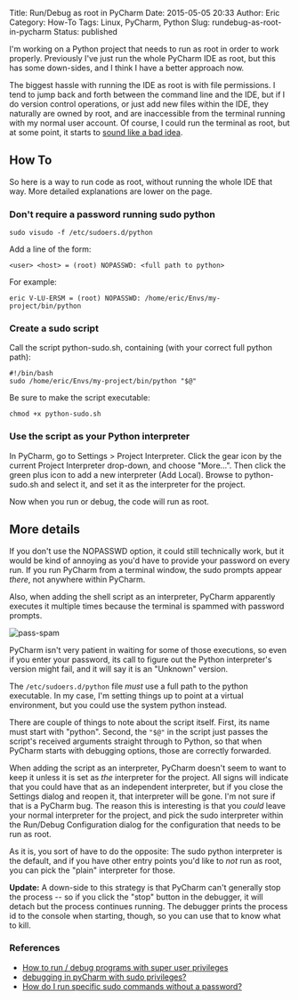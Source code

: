 Title: Run/Debug as root in PyCharm
Date: 2015-05-05 20:33
Author: Eric
Category: How-To
Tags: Linux, PyCharm, Python
Slug: rundebug-as-root-in-pycharm
Status: published

I'm working on a Python project that needs to run as root in order to
work properly. Previously I've just run the whole PyCharm IDE as root,
but this has some down-sides, and I think I have a better approach now.

<!--more-->

The biggest hassle with running the IDE as root is with file
permissions. I tend to jump back and forth between the command line and
the IDE, but if I do version control operations, or just add new files
within the IDE, they naturally are owned by root, and are inaccessible
from the terminal running with my normal user account. Of course, I
could run the terminal as root, but at some point, it starts to [sound
like a bad
idea](http://unix.stackexchange.com/questions/1052/concern-about-logging-in-as-root-overrated).

How To
------

So here is a way to run code as root, without running the whole IDE that
way. More detailed explanations are lower on the page.

### Don't require a password running sudo python

    sudo visudo -f /etc/sudoers.d/python

Add a line of the form:

    <user> <host> = (root) NOPASSWD: <full path to python>

For example:

    eric V-LU-ERSM = (root) NOPASSWD: /home/eric/Envs/my-project/bin/python

### Create a sudo script

Call the script python-sudo.sh, containing (with your correct full
python path):

    #!/bin/bash
    sudo /home/eric/Envs/my-project/bin/python "$@"

Be sure to make the script executable:

    chmod +x python-sudo.sh

### Use the script as your Python interpreter

In PyCharm, go to Settings &gt; Project Interpreter. Click the gear icon
by the current Project Interpreter drop-down, and choose "More…". Then
click the green plus icon to add a new interpreter (Add Local). Browse
to python-sudo.sh and select it, and set it as the interpreter for the
project.

Now when you run or debug, the code will run as root.

More details
------------

If you don't use the NOPASSWD option, it could still technically work,
but it would be kind of annoying as you'd have to provide your password
on every run. If you run PyCharm from a terminal window, the sudo
prompts appear *there*, not anywhere within PyCharm.

Also, when adding the shell script as an interpreter, PyCharm apparently
executes it multiple times because the terminal is spammed with password
prompts.

![pass-spam]({static}/images/pass-spam.png)

PyCharm isn't very patient in waiting for some of those executions, so even if
you enter your password, its call to figure out the Python interpreter's
version might fail, and it will say it is an "Unknown" version.

The `/etc/sudoers.d/python` file *must* use a full path to the python
executable. In my case, I'm setting things up to point at a virtual
environment, but you could use the system python instead.

There are couple of things to note about the script itself. First, its
name must start with "python". Second, the `"$@"` in the script just
passes the script's received arguments straight through to Python, so
that when PyCharm starts with debugging options, those are correctly
forwarded.

When adding the script as an interpreter, PyCharm doesn't seem to want
to keep it unless it is set as *the* interpreter for the project. All
signs will indicate that you could have that as an independent
interpreter, but if you close the Settings dialog and reopen it, that
interpreter will be gone. I'm not sure if that is a PyCharm bug. The
reason this is interesting is that you *could* leave your normal
interpreter for the project, and pick the sudo interpreter within the
Run/Debug Configuration dialog for the configuration that needs to be
run as root.

As it is, you sort of have to do the opposite: The sudo python
interpreter is the default, and if you have other entry points you'd
like to *not* run as root, you can pick the "plain" interpreter for
those.

**Update:** A down-side to this strategy is that PyCharm can't generally
stop the process -- so if you click the "stop" button in the debugger,
it will detach but the process continues running. The debugger prints
the process id to the console when starting, though, so you can use that
to know what to kill.

### References

-   [How to run / debug programs with super user
    privileges](http://forum.jetbrains.com/thread/PyCharm-424)
-   [debugging in pyCharm with sudo
    privileges?](http://stackoverflow.com/questions/14299509/debugging-in-pycharm-with-sudo-privileges)
-   [How do I run specific sudo commands without a
    password?](http://askubuntu.com/questions/159007/how-do-i-run-specific-sudo-commands-without-a-password)

